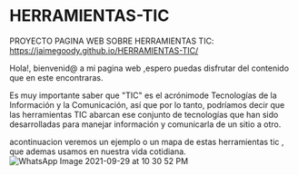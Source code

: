 # HERRAMIENTAS-TIC
PROYECTO PAGINA WEB SOBRE HERRAMIENTAS TIC:  https://jaimegoody.github.io/HERRAMIENTAS-TIC/ 

Hola!, bienvenid@ a mi pagina web ,espero puedas disfrutar del contenido que en este encontraras.

 Es muy importante saber que "TIC" es el acrónimode Tecnologías de la Información y la Comunicación, así que por lo tanto, podríamos decir que las herramientas TIC abarcan ese conjunto de tecnologías que han sido desarrolladas para manejar información y comunicarla de un sitio a otro.

acontinuacion veremos un ejemplo o un mapa de estas herramientas tic , que ademas usamos en nuestra vida cotidiana.
![WhatsApp Image 2021-09-29 at 10 30 52 PM](https://user-images.githubusercontent.com/80120797/135513669-688a4dca-0c24-4ffc-b13b-e1ce6043709c.jpeg)
